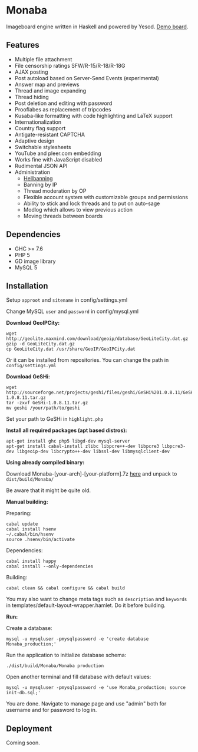 Monaba
======

Imageboard engine written in Haskell and powered by Yesod. [Demo board](http://haibane.ru).

Features
------
* Multiple file attachment
* File censorship ratings SFW/R-15/R-18/R-18G
* AJAX posting
* Post autoload based on Server-Send Events (experimental)
* Answer map and previews
* Thread and image expanding
* Thread hiding
* Post deletion and editing with password
* Prooflabes as replacement of tripcodes
* Kusaba-like formatting with code highlighting and LaTeX support
* Internationalization
* Country flag support
* Antigate-resistant CAPTCHA
* Adaptive design
* Switchable stylesheets
* YouTube and pleer.com embedding
* Works fine with JavaScript disabled
* Rudimental JSON API
* Administration
    - [Hellbanning](http://en.wikipedia.org/wiki/Hellbanning)
    - Banning by IP
    - Thread moderation by OP
    - Flexible account system with customizable groups and permissions
    - Ability to stick and lock threads and to put on auto-sage
    - Modlog which allows to view previous action
    - Moving threads between boards

Dependencies
------
* GHC >= 7.6
* PHP 5
* GD image library
* MySQL 5

Installation
------
Setup `approot` and `sitename` in config/settings.yml

Change MySQL `user` and `password` in config/mysql.yml

**Download GeoIPCity:**

    wget http://geolite.maxmind.com/download/geoip/database/GeoLiteCity.dat.gz
    gzip -d GeoLiteCity.dat.gz
    cp GeoLiteCity.dat /usr/share/GeoIP/GeoIPCity.dat

Or it can be installed from repositories. You can change the path in `config/settings.yml`

**Download GeSHi:**

    wget http://sourceforge.net/projects/geshi/files/geshi/GeSHi%201.0.8.11/GeSHi-1.0.8.11.tar.gz
    tar -zxvf GeSHi-1.0.8.11.tar.gz
    mv geshi /your/path/to/geshi

Set your path to GeSHi in `highlight.php`

**Install all required packages (apt based distros):**

    apt-get install ghc php5 libgd-dev mysql-server
    apt-get install cabal-install zlibc libpcre++-dev libpcre3 libpcre3-dev libgeoip-dev libcrypto++-dev libssl-dev libmysqlclient-dev

**Using already compiled binary:**

Download Monaba-[your-arch]-[your-platform].7z [here](https://github.com/ahushh/Monaba/releases) and unpack to `dist/build/Monaba/`

Be aware that it might be quite old.

**Manual building:**

Preparing:

    cabal update
    cabal install hsenv
    ~/.cabal/bin/hsenv
    source .hsenv/bin/activate

Dependencies:

    cabal install happy
    cabal install --only-dependencies

Building:

    cabal clean && cabal configure && cabal build

You may also want to change meta tags such as `description` and `keywords` in templates/default-layout-wrapper.hamlet. Do it before building.

**Run:**

Create a database:

    mysql -u mysqluser -pmysqlpassword -e 'create database Monaba_production;'

Run the application to initialize database schema:

    ./dist/build/Monaba/Monaba production

Open another terminal and fill database with default values:

    mysql -u mysqluser -pmysqlpassword -e 'use Monaba_production; source init-db.sql;'

You are done. Navigate to manage page and use "admin" both for username and for password to log in.

Deployment
------

Coming soon.
